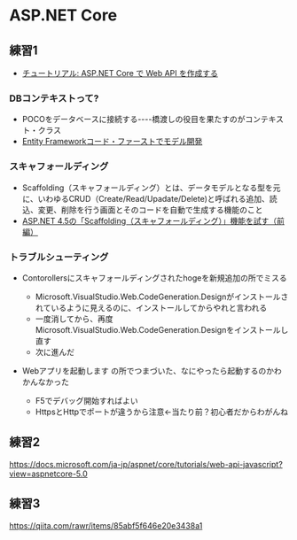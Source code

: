 # ASP.NET Core


## 練習1
- [チュートリアル: ASP.NET Core で Web API を作成する](https://docs.microsoft.com/ja-jp/aspnet/core/tutorials/first-web-api?view=aspnetcore-5.0&tabs=visual-studio)


### DBコンテキストって?
- POCOをデータベースに接続する----橋渡しの役目を果たすのがコンテキスト・クラス
- [Entity Frameworkコード・ファーストでモデル開発](https://www.atmarkit.co.jp/fdotnet/aspnetmvc3/aspnetmvc3_03/aspnetmvc3_03_02.html)


### スキャフォールディング
- Scaffolding（スキャフォールディング）とは、データモデルとなる型を元に、いわゆるCRUD（Create/Read/Upadate/Delete)と呼ばれる追加、読込、変更、削除を行う画面とそのコードを自動で生成する機能のこと
- [ASP.NET 4.5の「Scaffolding（スキャフォールディング）」機能を試す（前編）](https://codezine.jp/article/detail/7491)

### トラブルシューティング
- Contorollersにスキャフォールディングされたhogeを新規追加の所でミスる
    - Microsoft.VisualStudio.Web.CodeGeneration.Designがインストールされているように見えるのに、インストールしてからやれと言われる
	- 一度消してから、再度Microsoft.VisualStudio.Web.CodeGeneration.Designをインストールし直す
	- 次に進んだ

- Webアプリを起動します の所でつまづいた、なにやったら起動するのかわかんなかった
    - F5でデバッグ開始すればよい
	- HttpsとHttpでポートが違うから注意←当たり前？初心者だからわがんね


## 練習2
https://docs.microsoft.com/ja-jp/aspnet/core/tutorials/web-api-javascript?view=aspnetcore-5.0


## 練習3
https://qiita.com/rawr/items/85abf5f646e20e3438a1




